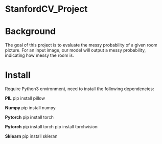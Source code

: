 # StanfordCV_Project

# Background
The goal of this project is to evaluate the messy probability of a given room picture. For an input image, our model will output a messy probability, indicating how messy the room is.

# Install
Require Python3 environment, need to install the following dependencies:

**PIL**
pip install pillow

**Numpy**
pip install numpy

**Pytorch**
pip install torch

**Pytorch**
pip install torch
pip install torchvision

**Sklearn**
pip install skleran